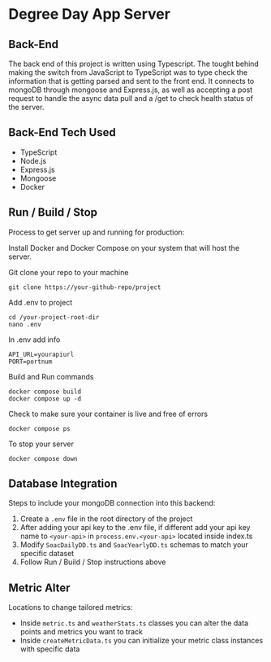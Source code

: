 # Degree Day App Server

## Back-End

The back end of this project is written using Typescript. The tought behind making the switch from JavaScript to TypeScript was to type check the information that is getting parsed and sent to the front end. It connects to mongoDB through mongoose and Express.js, as well as accepting a post request to handle the async data pull and a /get to check health status of the server.

## Back-End Tech Used

- TypeScript
- Node.js
- Express.js
- Mongoose
- Docker

## Run / Build / Stop

Process to get server up and running for production:

Install Docker and Docker Compose on your system that will host the server.

Git clone your repo to your machine
```
git clone https://your-github-repo/project
```

Add .env to project
```
cd /your-project-root-dir
nano .env
```

In .env add info
```
API_URL=yourapiurl
PORT=portnum
```

Build and Run commands 
```
docker compose build
docker compose up -d
```

Check to make sure your container is live and free of errors
```
docker compose ps
```

To stop your server
```
docker compose down
```

## Database Integration

Steps to include your mongoDB connection into this backend:

1. Create a `.env` file in the root directory of the project
2. After adding your api key to the .env file, if different add your api key name to `<your-api>` in `process.env.<your-api>` located inside index.ts
3. Modify `SoacDailyDD.ts` and `SoacYearlyDD.ts` schemas to match your specific dataset
4. Follow Run / Build / Stop instructions above

## Metric Alter

Locations to change tailored metrics:

- Inside `metric.ts` and `weatherStats.ts` classes you can alter the data points and metrics you want to track
- Inside `createMetricData.ts` you can initialize your metric class instances with specific data
